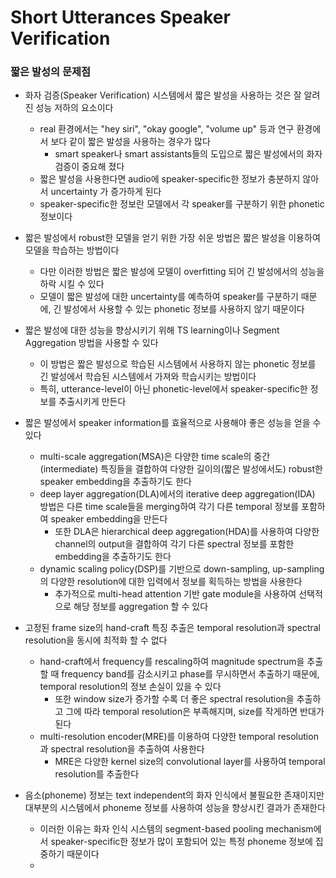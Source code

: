 # Short Utterances Speaker Verification

### 짧은 발성의 문제점

- 화자 검증(Speaker Verification) 시스템에서 짧은 발성을 사용하는 것은 잘 알려진 성능 저하의 요소이다
  - real 환경에서는 "hey siri", "okay google", "volume up" 등과  연구 환경에서 보다 같이 짧은 발성을 사용하는 경우가 많다
    -  smart speaker나 smart assistants들의 도입으로 짧은 발성에서의 화자 검증이 중요해 졌다
  - 짧은 발성을 사용한다면 audio에 speaker-specific한 정보가 충분하지 않아서 uncertainty 가 증가하게 된다
  - speaker-specific한 정보란 모델에서 각 speaker를 구분하기 위한 phonetic 정보이다  

- 짧은 발성에서 robust한 모델을 얻기 위한 가장 쉬운 방법은 짧은 발성을 이용하여 모델을 학습하는 방법이다
  - 다만 이러한 방법은 짧은 발성에 모델이 overfitting 되어 긴 발성에서의 성능을 하락 시킬 수 있다
  - 모델이 짧은 발성에 대한 uncertainty를 예측하여 speaker를 구분하기 때문에, 긴 발성에서 사용할 수 있는 phonetic 정보를 사용하지 않기 때문이다

- 짧은 발성에 대한 성능을 향상시키기 위해 TS learning이나 Segment Aggregation 방법을 사용할 수 있다
  - 이 방법은 짧은 발성으로 학습된 시스템에서 사용하지 않는 phonetic 정보를 긴 발성에서 학습된 시스템에서 가져와 학습시키는 방법이다
  - 특히, utterance-level이 아닌 phonetic-level에서 speaker-specific한 정보를 추출시키게 만든다 

- 짧은 발성에서 speaker information를 효율적으로 사용해야 좋은 성능을 얻을 수 있다
  - multi-scale aggregation(MSA)은 다양한 time scale의 중간(intermediate) 특징들을 결합하여 다양한 길이의(짧은 발성에서도) robust한 speaker embedding을 추출하기도 한다
  - deep layer aggregation(DLA)에서의 iterative deep aggregation(IDA) 방법은 다른 time scale들을 merging하여 각기 다른 temporal 정보를 포함하여 speaker embedding을 만든다
    - 또한 DLA은 hierarchical deep aggregation(HDA)를 사용하여 다양한 channel의 output을 결합하여 각기 다른 spectral 정보를 포함한 embedding을 추출하기도 한다
  - dynamic scaling policy(DSP)를 기반으로 down-sampling, up-sampling의 다양한 resolution에 대한 입력에서 정보를 획득하는 방법을 사용한다
    - 추가적으로 multi-head attention 기반 gate module을 사용하여 선택적으로 해당 정보를 aggregation 할 수 있다 

- 고정된 frame size의 hand-craft 특징 추출은 temporal resolution과 spectral resolution을 동시에 최적화 할 수 없다
  - hand-craft에서 frequency를 rescaling하여 magnitude spectrum을 추출할 때 frequency band를 감소시키고 phase를 무시하면서 추출하기 때문에, temporal resolution의 정보 손실이 있을 수 있다
    - 또한 window size가 증가할 수록 더 좋은 spectral resolution을 추출하고 그에 따라 temporal resolution은 부족해지며, size를 작게하면 반대가 된다
  - multi-resolution encoder(MRE)를 이용하여 다양한 temporal resolution과 spectral resolution을 추출하여 사용한다
    - MRE은 다양한 kernel size의 convolutional layer를 사용하여 temporal resolution를 추출한다

- 음소(phoneme) 정보는 text independent의 화자 인식에서 불필요한 존재이지만 대부분의 시스템에서 phoneme 정보를 사용하여 성능을 향상시킨 결과가 존재한다
  - 이러한 이유는 화자 인식 시스템의 segment-based pooling mechanism에서 speaker-specific한 정보가 많이 포함되어 있는 특정 phoneme 정보에 집중하기 때문이다
  - 





         




  